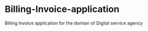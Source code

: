 # Billing-Invoice-application
Billing Invoice application for the domian of Digital service agency 
